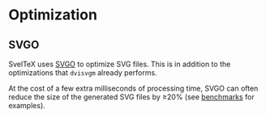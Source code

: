 
# Optimization



## SVGO

SvelTeX uses [SVGO] to optimize SVG files. This is in addition to the
optimizations that `dvisvgm` already performs.

At the cost of a few extra milliseconds of processing time, SVGO can often
reduce the size of the generated SVG files by ≥20% (see [benchmarks] for examples).

[SVGO]: https://svgo.dev/
[benchmarks]: https://sveltex.dev/docs/implementation/tex/benchmarks
